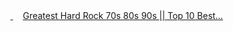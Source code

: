 <!--2023-12-31 01:43:27-->
<div>
<a class="nodecor" href=https://www.youtube.com/watch?v=aoH4dBYln84>
  <img src="https://i.ytimg.com/vi/aoH4dBYln84/hqdefault.jpg" class="yb" align="middle" alt="">
</a>
&nbsp;&nbsp;&nbsp;
<a class="nodecor" href="https://www.youtube.com/watch?v=aoH4dBYln84">Greatest Hard Rock 70s 80s 90s || Top 10 Best...</a>
</div>
